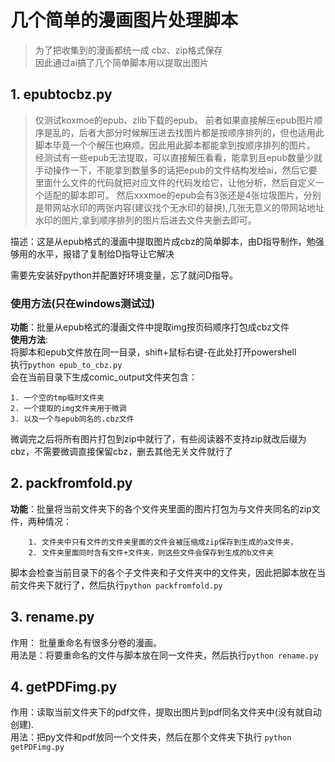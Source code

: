 # 几个简单的漫画图片处理脚本

> 为了把收集到的漫画都统一成 cbz、zip格式保存\
> 因此通过ai搞了几个简单脚本用以提取出图片

## 1. epubtocbz.py
>仅测试koxmoe的epub、zlib下载的epub。
>前者如果直接解压epub图片顺序是乱的，后者大部分时候解压进去找图片都是按顺序排列的，但也适用此脚本毕竟一个个解压也麻烦。因此用此脚本都能拿到按顺序排列的图片。
>经测试有一些epub无法提取，可以直接解压看看，能拿到且epub数量少就手动操作一下，不能拿到数量多的话把epub的文件结构发给ai，然后它要里面什么文件的代码就把对应文件的代码发给它，让他分析，然后自定义一个适配的脚本即可。
>然后xxxmoe的epub会有3张还是4张垃圾图片，分别是带网站水印的两张内容(建议找个无水印的替换),几张无意义的带网站地址水印的图片,拿到顺序排列的图片后进去文件夹删去即可。


描述：这是从epub格式的漫画中提取图片成cbz的简单脚本，由D指导制作，勉强够用的水平，报错了复制给D指导让它解决

需要先安装好python并配置好环境变量，忘了就问D指导。

### 使用方法(只在windows测试过)
**功能**：批量从epub格式的漫画文件中提取img按页码顺序打包成cbz文件\
**使用方法**: \
将脚本和epub文件放在同一目录，shift+鼠标右键-在此处打开powershell \
执行`python epub_to_cbz.py`\
会在当前目录下生成comic_output文件夹包含：
```
1. 一个空的tmp临时文件夹
2. 一个提取的img文件夹用于微调
3. 以及一个与epub同名的.cbz文件
```
微调完之后将所有图片打包到zip中就行了，有些阅读器不支持zip就改后缀为cbz，不需要微调直接保留cbz，删去其他无关文件就行了
## 2. packfromfold.py
**功能**：批量将当前文件夹下的各个文件夹里面的图片打包为与文件夹同名的zip文件，两种情况：
```
    1. 文件夹中只有文件的文件夹里面的文件会被压缩成zip保存到生成的a文件夹，
    2. 文件夹里面同时含有文件+文件夹，则这些文件会保存到生成的b文件夹
```
脚本会检查当前目录下的各个子文件夹和子文件夹中的文件夹，因此把脚本放在当前文件夹下就行了，然后执行`python packfromfold.py`
## 3. rename.py
作用： 批量重命名有很多分卷的漫画。\
用法是：将要重命名的文件与脚本放在同一文件夹，然后执行`python rename.py`
## 4. getPDFimg.py
作用：读取当前文件夹下的pdf文件，提取出图片到pdf同名文件夹中(没有就自动创建). \
用法：把py文件和pdf放同一个文件夹，然后在那个文件夹下执行 `python getPDFimg.py`
